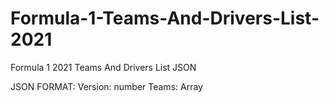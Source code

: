 # Formula-1-Teams-And-Drivers-List-2021

Formula 1 2021 Teams And Drivers List JSON

JSON FORMAT:
  Version: number
  Teams: Array<Team>
